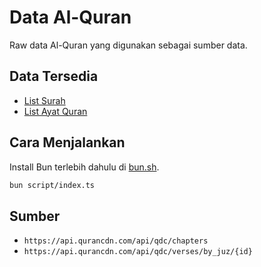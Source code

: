 # Data Al-Quran

Raw data Al-Quran yang digunakan sebagai sumber data.

## Data Tersedia

- [List Surah](./surah.json)
- [List Ayat Quran](./quran.json)

## Cara Menjalankan

Install Bun terlebih dahulu di [bun.sh](https://bun.sh/).

```bash
bun script/index.ts
```

## Sumber

- `https://api.qurancdn.com/api/qdc/chapters`
- `https://api.qurancdn.com/api/qdc/verses/by_juz/{id}`
